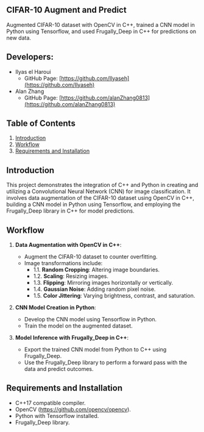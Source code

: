 ## CIFAR-10 Augment and Predict
Augmented CIFAR-10 dataset with OpenCV in C++, trained a CNN model in Python using Tensorflow, and used Frugally_Deep in C++ for predictions on new data.

## Developers:
- Ilyas el Haroui
    - GitHub Page: [https://github.com/Ilyaseh](https://github.com/Ilyaseh)
- Alan Zhang
    - GitHub Page: [https://github.com/alanZhang0813](https://github.com/alanZhang0813)


## Table of Contents
1. [Introduction](#introduction)
2. [Workflow](#workflow)
3. [Requirements and Installation](#requirements-and-installation)

## Introduction <a name="introduction"></a>
This project demonstrates the integration of C++ and Python in creating and utilizing a Convolutional Neural Network (CNN) for image classification.
It involves data augmentation of the CIFAR-10 dataset using OpenCV in C++, building a CNN model in Python using Tensorflow, and employing the Frugally_Deep library in C++ for model predictions.

## Workflow <a name="workflow"></a>
1. **Data Augmentation with OpenCV in C++**:
    - Augment the CIFAR-10 dataset to counter overfitting.
    - Image transformations include:
        - 1.1. **Random Cropping**: Altering image boundaries.
        - 1.2. **Scaling**: Resizing images.
        - 1.3. **Flipping**: Mirroring images horizontally or vertically.
        - 1.4. **Gaussian Noise**: Adding random pixel noise.
        - 1.5. **Color Jittering**: Varying brightness, contrast, and saturation.

2. **CNN Model Creation in Python**:
    - Develop the CNN model using Tensorflow in Python.
    - Train the model on the augmented dataset.

3. **Model Inference with Frugally_Deep in C++**:
    - Export the trained CNN model from Python to C++ using Frugally_Deep.
    - Use the Frugally_Deep library to perform a forward pass with the data and predict outcomes.

## Requirements and Installation <a name="requirements-and-installation"></a>
- C++17 compatible compiler.
- OpenCV (https://github.com/opencv/opencv).
- Python with Tensorflow installed.
- Frugally_Deep library.